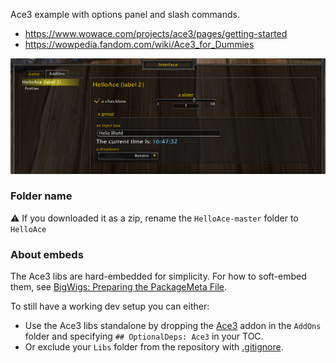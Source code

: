 Ace3 example with options panel and slash commands.
- https://www.wowace.com/projects/ace3/pages/getting-started
- https://wowpedia.fandom.com/wiki/Ace3_for_Dummies

![](https://github.com/ketho-wow/HelloAce/raw/master/preview.png)

### Folder name
⚠️ If you downloaded it as a zip, rename the `HelloAce-master` folder to `HelloAce`

### About embeds
The Ace3 libs are hard-embedded for simplicity. For how to soft-embed them, see [BigWigs: Preparing the PackageMeta File](https://github.com/BigWigsMods/packager/wiki/Preparing-the-PackageMeta-File).

To still have a working dev setup you can either:
* Use the Ace3 libs standalone by dropping the [Ace3](https://www.wowace.com/projects/ace3) addon in the `AddOns` folder and specifying `## OptionalDeps: Ace3` in your TOC.
* Or exclude your `Libs` folder from the repository with [.gitignore](https://git-scm.com/docs/gitignore).
